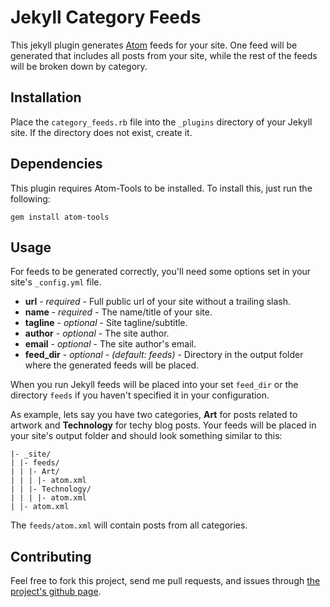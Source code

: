 Jekyll Category Feeds
=====================

This jekyll plugin generates [Atom](http://www.atomenabled.org/) feeds for
your site.  One feed will be generated that includes all posts from your site,
while the rest of the feeds will be broken down by category.

Installation
------------

Place the `category_feeds.rb` file into the `_plugins` directory of your Jekyll
site.  If the directory does not exist, create it.

Dependencies
------------

This plugin requires Atom-Tools to be installed.  To install this, just run the following:

    gem install atom-tools

Usage
-----

For feeds to be generated correctly, you'll need some options set in your site's
`_config.yml` file.

* **url** - *required* - Full public url of your site without a trailing slash.
* **name** - *required* - The name/title of your site.
* **tagline** - *optional* - Site tagline/subtitle.
* **author** - *optional* - The site author.
* **email** - *optional* - The site author's email.
* **feed_dir** - *optional* - *(default: feeds)* - Directory in the output
    folder where the generated feeds will be placed.

When you run Jekyll feeds will be placed into your set `feed_dir` or the
directory `feeds` if you haven't specified it in your configuration.

As example, lets say you have two categories, **Art** for posts related to
artwork and **Technology** for techy blog posts.  Your feeds will be placed in
your site's output folder and should look something similar to this:

    |- _site/
    | |- feeds/
    | | |- Art/
    | | | |- atom.xml
    | | |- Technology/
    | | | |- atom.xml
    | |- atom.xml

The `feeds/atom.xml` will contain posts from all categories.

Contributing
------------

Feel free to fork this project, send me pull requests, and issues through [the
project's github page][project-page].

[project-page]: https://github.com/MrWerewolf/jekyll-category-feeds